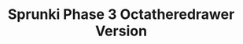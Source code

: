 ---
slug: sprunki-phase-3-octatheredrawer-version-2420
title: Sprunki Phase 3 Octatheredrawer Version
description: "Sprunki Phase 3 Octatheredrawer Version is an exciting online game. Play for free directly in your browser!"
icon: /images/popular_mods/Sprunki Phase 3 Octatheredrawer Version.png
url: https://wowtbc.net/sprunkin/phase3-octatheredrawer/index.html
previewImage: /images/popular_mods/Sprunki Phase 3 Octatheredrawer Version.png
type: popular mods

# SEO配置
seo:
  title: "Sprunki Phase 3 Octatheredrawer Version - Play Free Online Game | Fun Browser Games"
  description: "Sprunki Phase 3 Octatheredrawer Version - Play this fun online game for free in your browser. No download required!"
  ogImage: "/images/popular_mods/Sprunki Phase 3 Octatheredrawer Version.png"
  keywords: "sprunki-phase-3-octatheredrawer-version-2420, online game, browser game, free game, popular mods game, play online"

videoUrls:
  - https://www.youtube.com/embed/example1
  - https://www.youtube.com/embed/example2

whyPlay:
  title: "Why Play Sprunki Phase 3 Octatheredrawer Version?"
  items:
    - "Immersive Gameplay: Sprunki Phase 3 Octatheredrawer Version offers an engaging and immersive gaming experience that will keep you entertained for hours"
    - "Challenging Levels: Test your skills with increasingly difficult challenges and obstacles"
    - "Beautiful Graphics: Enjoy stunning visuals and smooth animations that bring the game world to life"
    - "Regular Updates: New content and features are added regularly to keep the game fresh and exciting"
    - "Free to Play: Experience all the fun without spending a penny"
    - "Community Features: Connect with other players, share strategies, and compete for high scores"
    - "Cross-Platform: Play on any device with a web browser, no downloads required"

features:
  title: "Key Features of Sprunki Phase 3 Octatheredrawer Version"
  image: "/images/popular_mods/Sprunki Phase 3 Octatheredrawer Version.png"
  items:
    - "Intuitive Controls: Easy to learn controls make Sprunki Phase 3 Octatheredrawer Version accessible for players of all skill levels"
    - "Multiple Game Modes: Enjoy various gameplay options that provide different challenges and experiences"
    - "Character Customization: Personalize your gaming experience with unique characters and items"
    - "Achievement System: Complete special tasks to earn rewards and recognition"
    - "Leaderboards: Compete with players worldwide and see who can achieve the highest scores"

characteristics:
  title: "Game Characteristics"
  image: "/images/popular_mods/Sprunki Phase 3 Octatheredrawer Version.png"
  items:
    - "Genre: Popular mods game with elements of strategy and skill"
    - "Difficulty: Suitable for both casual gamers and those seeking a challenge"
    - "Play Time: Quick sessions or extended gameplay, depending on your preference"
    - "Art Style: Vibrant and engaging visuals that enhance the gaming experience"
    - "Sound Design: Immersive audio that complements the gameplay perfectly"

info: "Sprunki Phase 3 Octatheredrawer Version is an exciting online game that offers players a unique and engaging gaming experience. With its intuitive controls, stunning visuals, and challenging gameplay, Sprunki Phase 3 Octatheredrawer Version provides hours of entertainment for players of all ages and skill levels. Whether you're looking for a quick gaming session during a break or an extended play session, Sprunki Phase 3 Octatheredrawer Version delivers an immersive experience that will keep you coming back for more. The game features multiple levels of increasing difficulty, ensuring that players are constantly challenged as they progress. With regular updates adding new content and features, Sprunki Phase 3 Octatheredrawer Version remains fresh and exciting, providing endless entertainment options for its growing community of players."

howToPlayIntro: "Welcome to Sprunki Phase 3 Octatheredrawer Version! This guide will walk you through the basics and help you master the game. Whether you're a beginner or looking to improve your skills, these tips and instructions will enhance your gaming experience."

howToPlaySteps:
  - title: "Getting Started"
    description: "Begin your Sprunki Phase 3 Octatheredrawer Version adventure by familiarizing yourself with the controls. Use your keyboard or mouse to navigate through the game interface. The tutorial will guide you through the basic mechanics and help you understand the objectives."
  - title: "Understanding the Objectives"
    description: "In Sprunki Phase 3 Octatheredrawer Version, your main goal is to progress through levels by completing specific objectives. Each level presents unique challenges that require different strategies and approaches."
  - title: "Mastering the Controls"
    description: "Practice using the controls to improve your precision and reaction time. Sprunki Phase 3 Octatheredrawer Version requires quick reflexes and strategic thinking to overcome obstacles and defeat opponents."
  - title: "Utilizing Power-ups"
    description: "Collect power-ups throughout the game to enhance your abilities and overcome difficult challenges. Each power-up offers unique advantages that can be crucial for success."
  - title: "Developing Strategies"
    description: "As you progress in Sprunki Phase 3 Octatheredrawer Version, develop effective strategies for different scenarios. Analyze patterns, anticipate challenges, and adapt your approach to maximize your performance."

faq:
  title: "Frequently Asked Questions about Sprunki Phase 3 Octatheredrawer Version"
  items:
    - question: "Is Sprunki Phase 3 Octatheredrawer Version free to play?"
      answer: "Yes, Sprunki Phase 3 Octatheredrawer Version is completely free to play directly in your web browser. No downloads or purchases are required to enjoy the full game experience."
    - question: "Can I play Sprunki Phase 3 Octatheredrawer Version on mobile devices?"
      answer: "Yes, Sprunki Phase 3 Octatheredrawer Version is optimized for both desktop and mobile play. You can enjoy the game on any device with a web browser and internet connection."
    - question: "Are there any in-game purchases?"
      answer: "While Sprunki Phase 3 Octatheredrawer Version is free to play, there may be optional in-game purchases available for cosmetic items or additional features that don't affect core gameplay."
    - question: "How often is Sprunki Phase 3 Octatheredrawer Version updated?"
      answer: "The developers regularly update Sprunki Phase 3 Octatheredrawer Version with new content, features, and improvements based on player feedback and game performance."
    - question: "Can I play Sprunki Phase 3 Octatheredrawer Version offline?"
      answer: "Currently, Sprunki Phase 3 Octatheredrawer Version requires an internet connection to play as it's a browser-based online game."
    - question: "Is Sprunki Phase 3 Octatheredrawer Version suitable for children?"
      answer: "Yes, Sprunki Phase 3 Octatheredrawer Version is designed to be family-friendly and suitable for players of all ages."
    - question: "How do I report bugs or issues?"
      answer: "If you encounter any problems while playing Sprunki Phase 3 Octatheredrawer Version, you can report them through the game's support page or contact the developers directly through their website."
    - question: "Still Have Questions?"
      answer: "If you have additional questions about Sprunki Phase 3 Octatheredrawer Version that aren't covered in this FAQ, please visit our support center or contact our customer service team for assistance."
---